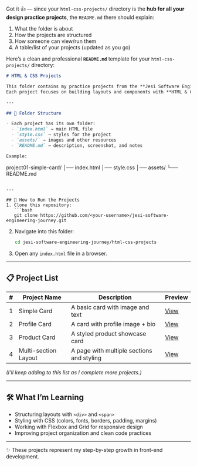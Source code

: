 Got it 👍 — since your `html-css-projects/` directory is the **hub for all your design practice projects**, the `README.md` there should explain:

1. What the folder is about
2. How the projects are structured
3. How someone can view/run them
4. A table/list of your projects (updated as you go)

Here’s a clean and professional **`README.md`** template for your `html-css-projects/` directory:

```markdown
# HTML & CSS Projects

This folder contains my practice projects from the **Jesi Software Engineering Scholarship**.  
Each project focuses on building layouts and components with **HTML & CSS**, starting simple and increasing in complexity each week.

---

## 📂 Folder Structure

- Each project has its own folder:
  - `index.html` → main HTML file
  - `style.css` → styles for the project
  - `assets/` → images and other resources
  - `README.md` → description, screenshot, and notes

Example:
```

project01-simple-card/
│── index.html
│── style.css
│── assets/
└── README.md

````

---

## 🚀 How to Run the Projects
1. Clone this repository:
   ```bash
   git clone https://github.com/<your-username>/jesi-software-engineering-journey.git
````

2. Navigate into this folder:

   ```bash
   cd jesi-software-engineering-journey/html-css-projects
   ```

3. Open any `index.html` file in a browser.

---

## 📋 Project List

| #   | Project Name         | Description                               | Preview                                  |
| --- | -------------------- | ----------------------------------------- | ---------------------------------------- |
| 1   | Simple Card          | A basic card with image and text          | [View](./project01-simple-card)          |
| 2   | Profile Card         | A card with profile image + bio           | [View](./project02-profile-card)         |
| 3   | Product Card         | A styled product showcase card            | [View](./project03-product-card)         |
| 4   | Multi-section Layout | A page with multiple sections and styling | [View](./project04-multi-section-layout) |

_(I’ll keep adding to this list as I complete more projects.)_

---

## 🛠️ What I’m Learning

- Structuring layouts with `<div>` and `<span>`
- Styling with CSS (colors, fonts, borders, padding, margins)
- Working with Flexbox and Grid for responsive design
- Improving project organization and clean code practices

---

✨ These projects represent my step-by-step growth in front-end development.
